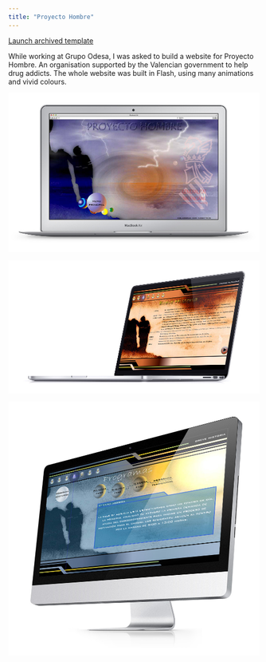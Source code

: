 ```yaml
---
title: "Proyecto Hombre"
---
```


<p class="work-links">
<a class="btn icon icon-external" href="http://work.joanmira.com/webs/phombre/" target="_blank">Launch archived template</a></p>

While working at Grupo Odesa, I was asked to build a website for Proyecto Hombre. An organisation supported by the Valencian government to help drug addicts. The whole website was built in Flash, using many animations and vivid colours.

![](./images/1.jpg)

![](./images/3.jpg)

![](./images/2.jpg)
